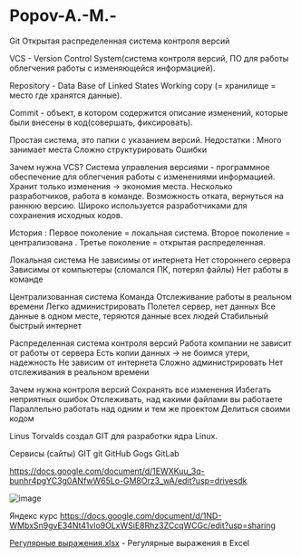 # Popov-A.-M.-

Git
Открытая распределенная система контроля версий 

VCS - Version Control System(система контроля версий, ПО для работы облегчения работы с изменяющейся информацией). 

Repository - Data Base of Linked States Working copy (= хранилище = место где хранятся данные). 

Commit - объект, в котором содержится описание изменений, которые были внесены в код(совершать, фиксировать). 

Простая система, это папки с указанием версий. 
Недостатки : 
Много занимает места 
Сложно структурировать 
Ошибки 

Зачем нужна VCS? 
Система управления версиями - программное обеспечение для облегчения работы с изменениями информацией. 
Хранит только изменения -> экономия места.
Несколько разработчиков, работа в команде. 
Возможность отката, вернуться на раннюю версию. 
Широко используется разработчиками для сохранения исходных кодов. 

История :
Первое поколение = локальная система. 
Второе поколение = централизована . 
Третье поколение = открытая распределенная. 

Локальная система 
Не зависимы от интернета 
Нет стороннего сервера 
Зависимы от компьютеры (сломался ПК, потерял файлы) 
Нет работы в команде 

Централизованная система
Команда 
Отслеживание работы в реальном времени
Легко администрировать 
Полетел сервер, нет данных 
Все данные в одном месте, теряются данные всех людей 
Стабильный быстрый интернет 

Распределенная система контроля версий 
Работа компании не зависит от работы от сервера 
Есть копии данных -> не боимся утери, надежность 
Не зависим от интернета 
Сложно администрировать 
Нет отслеживания в реальном времени 

Зачем нужна контроля версий 
Сохранять все изменения 
Избегать неприятных ошибок 
Отслеживать, над какими файлами вы работаете 
Параллельно работать над одним и тем же проектом 
Делиться своими кодом 

Linus Torvalds создал GIT для разработки ядра Linux. 

Сервисы (сайты) GIT
git 
GitHub 
Gogs 
GitLab 

https://docs.google.com/document/d/1EWXKuu_3q-bunhr4pgYC3g0ANfwW65Lo-GM8Orz3_wA/edit?usp=drivesdk

![image](https://user-images.githubusercontent.com/113089411/194234212-f3202a91-93ab-4d42-b18b-24bb437fa25f.png)

Яндекс курс https://docs.google.com/document/d/1ND-WMbxSn9gvE34Nt41vlo9OLxWSiE8Rhz3ZCcqWCGc/edit?usp=sharing

 [Регулярные выражения.xlsx](https://github.com/Dedok35/Palagin_D.V._IS-21/files/10081513/default.xlsx) - Регулярные выражения в Excel

